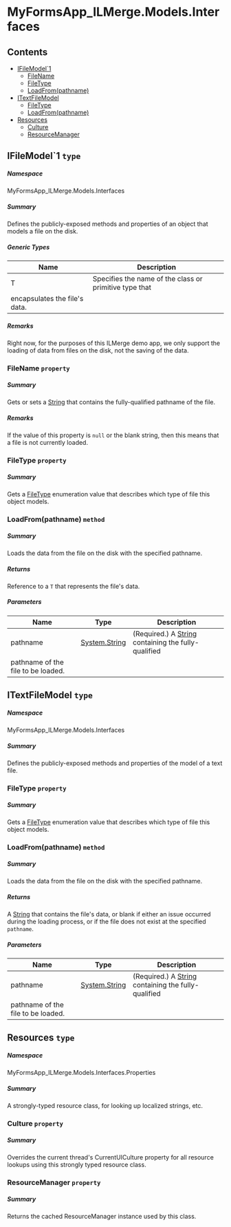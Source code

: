 <a name='assembly'></a>
# MyFormsApp_ILMerge.Models.Interfaces

## Contents

- [IFileModel\`1](#T-MyFormsApp_ILMerge-Models-Interfaces-IFileModel`1 'MyFormsApp_ILMerge.Models.Interfaces.IFileModel`1')
  - [FileName](#P-MyFormsApp_ILMerge-Models-Interfaces-IFileModel`1-FileName 'MyFormsApp_ILMerge.Models.Interfaces.IFileModel`1.FileName')
  - [FileType](#P-MyFormsApp_ILMerge-Models-Interfaces-IFileModel`1-FileType 'MyFormsApp_ILMerge.Models.Interfaces.IFileModel`1.FileType')
  - [LoadFrom(pathname)](#M-MyFormsApp_ILMerge-Models-Interfaces-IFileModel`1-LoadFrom-System-String- 'MyFormsApp_ILMerge.Models.Interfaces.IFileModel`1.LoadFrom(System.String)')
- [ITextFileModel](#T-MyFormsApp_ILMerge-Models-Interfaces-ITextFileModel 'MyFormsApp_ILMerge.Models.Interfaces.ITextFileModel')
  - [FileType](#P-MyFormsApp_ILMerge-Models-Interfaces-ITextFileModel-FileType 'MyFormsApp_ILMerge.Models.Interfaces.ITextFileModel.FileType')
  - [LoadFrom(pathname)](#M-MyFormsApp_ILMerge-Models-Interfaces-ITextFileModel-LoadFrom-System-String- 'MyFormsApp_ILMerge.Models.Interfaces.ITextFileModel.LoadFrom(System.String)')
- [Resources](#T-MyFormsApp_ILMerge-Models-Interfaces-Properties-Resources 'MyFormsApp_ILMerge.Models.Interfaces.Properties.Resources')
  - [Culture](#P-MyFormsApp_ILMerge-Models-Interfaces-Properties-Resources-Culture 'MyFormsApp_ILMerge.Models.Interfaces.Properties.Resources.Culture')
  - [ResourceManager](#P-MyFormsApp_ILMerge-Models-Interfaces-Properties-Resources-ResourceManager 'MyFormsApp_ILMerge.Models.Interfaces.Properties.Resources.ResourceManager')

<a name='T-MyFormsApp_ILMerge-Models-Interfaces-IFileModel`1'></a>
## IFileModel\`1 `type`

##### Namespace

MyFormsApp_ILMerge.Models.Interfaces

##### Summary

Defines the publicly-exposed methods and properties of an object that models a
file on the disk.

##### Generic Types

| Name | Description |
| ---- | ----------- |
| T | Specifies the name of the class or primitive type that
encapsulates the file's data. |

##### Remarks

Right now, for the purposes of this ILMerge demo app, we only support
the loading of data from files on the disk, not the saving of the data.

<a name='P-MyFormsApp_ILMerge-Models-Interfaces-IFileModel`1-FileName'></a>
### FileName `property`

##### Summary

Gets or sets a [String](http://msdn.microsoft.com/query/dev14.query?appId=Dev14IDEF1&l=EN-US&k=k:System.String 'System.String') that contains the fully-qualified
pathname of the file.

##### Remarks

If the value of this property is `null` or the blank
string, then this means that a file is not currently loaded.

<a name='P-MyFormsApp_ILMerge-Models-Interfaces-IFileModel`1-FileType'></a>
### FileType `property`

##### Summary

Gets a [FileType](#T-MyFormsApp_ILMerge-Models-Constants-FileType 'MyFormsApp_ILMerge.Models.Constants.FileType')
enumeration value that describes which type of file this object models.

<a name='M-MyFormsApp_ILMerge-Models-Interfaces-IFileModel`1-LoadFrom-System-String-'></a>
### LoadFrom(pathname) `method`

##### Summary

Loads the data from the file on the disk with the specified pathname.

##### Returns

Reference to a `T` that represents the file's
data.

##### Parameters

| Name | Type | Description |
| ---- | ---- | ----------- |
| pathname | [System.String](http://msdn.microsoft.com/query/dev14.query?appId=Dev14IDEF1&l=EN-US&k=k:System.String 'System.String') | (Required.) A [String](http://msdn.microsoft.com/query/dev14.query?appId=Dev14IDEF1&l=EN-US&k=k:System.String 'System.String') containing the fully-qualified
pathname of the file to be loaded. |

<a name='T-MyFormsApp_ILMerge-Models-Interfaces-ITextFileModel'></a>
## ITextFileModel `type`

##### Namespace

MyFormsApp_ILMerge.Models.Interfaces

##### Summary

Defines the publicly-exposed methods and properties of the model of a text file.

<a name='P-MyFormsApp_ILMerge-Models-Interfaces-ITextFileModel-FileType'></a>
### FileType `property`

##### Summary

Gets a [FileType](#T-MyFormsApp_ILMerge-Models-Constants-FileType 'MyFormsApp_ILMerge.Models.Constants.FileType')
enumeration value that describes which type of file this object models.

<a name='M-MyFormsApp_ILMerge-Models-Interfaces-ITextFileModel-LoadFrom-System-String-'></a>
### LoadFrom(pathname) `method`

##### Summary

Loads the data from the file on the disk with the specified pathname.

##### Returns

A [String](http://msdn.microsoft.com/query/dev14.query?appId=Dev14IDEF1&l=EN-US&k=k:System.String 'System.String') that contains the file's data, or blank if
either an issue occurred during the loading process, or if the file does not
exist at the specified `pathname`.

##### Parameters

| Name | Type | Description |
| ---- | ---- | ----------- |
| pathname | [System.String](http://msdn.microsoft.com/query/dev14.query?appId=Dev14IDEF1&l=EN-US&k=k:System.String 'System.String') | (Required.) A [String](http://msdn.microsoft.com/query/dev14.query?appId=Dev14IDEF1&l=EN-US&k=k:System.String 'System.String') containing the fully-qualified
pathname of the file to be loaded. |

<a name='T-MyFormsApp_ILMerge-Models-Interfaces-Properties-Resources'></a>
## Resources `type`

##### Namespace

MyFormsApp_ILMerge.Models.Interfaces.Properties

##### Summary

A strongly-typed resource class, for looking up localized strings, etc.

<a name='P-MyFormsApp_ILMerge-Models-Interfaces-Properties-Resources-Culture'></a>
### Culture `property`

##### Summary

Overrides the current thread's CurrentUICulture property for all
  resource lookups using this strongly typed resource class.

<a name='P-MyFormsApp_ILMerge-Models-Interfaces-Properties-Resources-ResourceManager'></a>
### ResourceManager `property`

##### Summary

Returns the cached ResourceManager instance used by this class.
